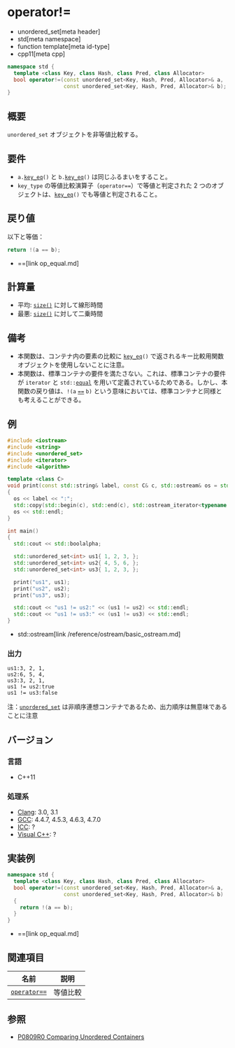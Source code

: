 # operator!=
* unordered_set[meta header]
* std[meta namespace]
* function template[meta id-type]
* cpp11[meta cpp]

```cpp
namespace std {
  template <class Key, class Hash, class Pred, class Allocator>
  bool operator!=(const unordered_set<Key, Hash, Pred, Allocator>& a,
                  const unordered_set<Key, Hash, Pred, Allocator>& b);
}
```

## 概要
`unordered_set` オブジェクトを非等値比較する。


## 要件
- `a.`[`key_eq`](key_eq.md)`()` と `b.`[`key_eq`](key_eq.md)`()` は同じふるまいをすること。
- `key_type` の等値比較演算子（`operator==`）で等値と判定された 2 つのオブジェクトは、[`key_eq`](key_eq.md)`()` でも等値と判定されること。


## 戻り値
以下と等価：

```cpp
return !(a == b);
```
* ==[link op_equal.md]


## 計算量
- 平均: [`size()`](size.md) に対して線形時間
- 最悪: [`size()`](size.md) に対して二乗時間


## 備考
- 本関数は、コンテナ内の要素の比較に [`key_eq`](key_eq.md)`()` で返されるキー比較用関数オブジェクトを使用しないことに注意。
- 本関数は、標準コンテナの要件を満たさない。これは、標準コンテナの要件が `iterator` と `std::`[`equal`](/reference/algorithm/equal.md) を用いて定義されているためである。しかし、本関数の戻り値は、`!(a` [`==`](op_equal.md) `b)` という意味においては、標準コンテナと同様とも考えることができる。


## 例
```cpp example
#include <iostream>
#include <string>
#include <unordered_set>
#include <iterator>
#include <algorithm>

template <class C>
void print(const std::string& label, const C& c, std::ostream& os = std::cout)
{
  os << label << ":";
  std::copy(std::begin(c), std::end(c), std::ostream_iterator<typename C::value_type>(os, ", "));
  os << std::endl;
}

int main()
{
  std::cout << std::boolalpha;

  std::unordered_set<int> us1{ 1, 2, 3, };
  std::unordered_set<int> us2{ 4, 5, 6, };
  std::unordered_set<int> us3{ 1, 2, 3, };

  print("us1", us1);
  print("us2", us2);
  print("us3", us3);

  std::cout << "us1 != us2:" << (us1 != us2) << std::endl;
  std::cout << "us1 != us3:" << (us1 != us3) << std::endl;
}
```
* std::ostream[link /reference/ostream/basic_ostream.md]

### 出力
```
us1:3, 2, 1,
us2:6, 5, 4,
us3:3, 2, 1,
us1 != us2:true
us1 != us3:false
```

注：[`unordered_set`](/reference/unordered_set/unordered_set.md) は非順序連想コンテナであるため、出力順序は無意味であることに注意


## バージョン
### 言語
- C++11

### 処理系
- [Clang](/implementation.md#clang): 3.0, 3.1
- [GCC](/implementation.md#gcc): 4.4.7, 4.5.3, 4.6.3, 4.7.0
- [ICC](/implementation.md#icc): ?
- [Visual C++](/implementation.md#visual_cpp): ?


## 実装例
```cpp
namespace std {
  template <class Key, class Hash, class Pred, class Allocator>
  bool operator!=(const unordered_set<Key, Hash, Pred, Allocator>& a,
                  const unordered_set<Key, Hash, Pred, Allocator>& b)
  {
    return !(a == b);
  }
}
```
* ==[link op_equal.md]

## 関連項目

| 名前 | 説明 |
|-----------------------------------------------------------------------------------------------------------------------------------------------|------------|
| [`operator==`](op_equal.md) | 等値比較 |


## 参照
- [P0809R0 Comparing Unordered Containers](http://www.open-std.org/jtc1/sc22/wg21/docs/papers/2018/p0809r0.pdf)
